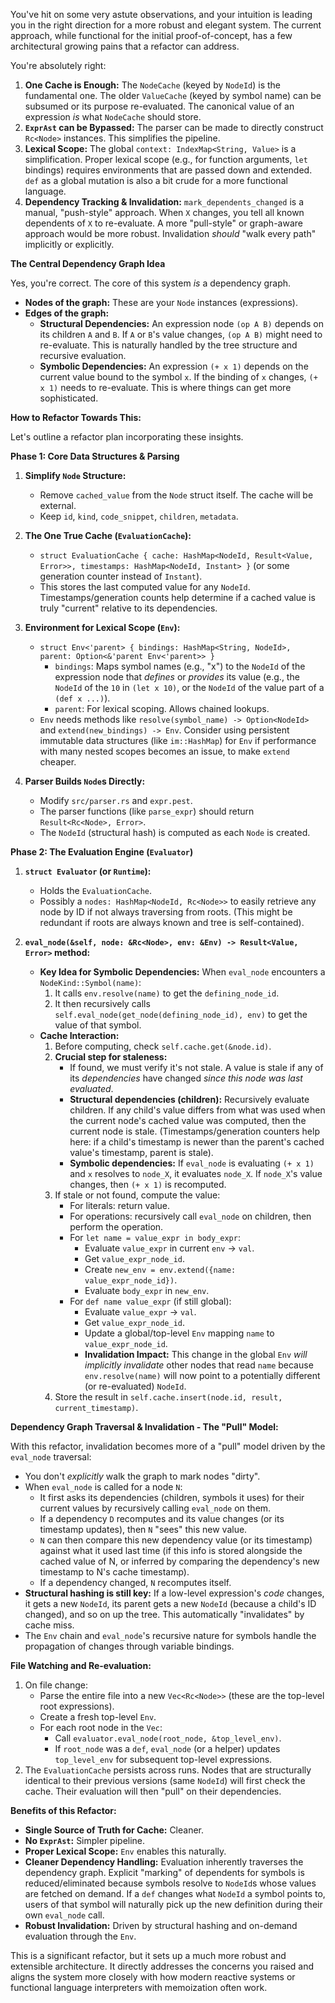 You've hit on some very astute observations, and your intuition is leading you in the right direction for a more robust and elegant system. The current approach, while functional for the initial proof-of-concept, has a few architectural growing pains that a refactor can address.

You're absolutely right:

1.  **One Cache is Enough:** The `NodeCache` (keyed by `NodeId`) is the fundamental one. The older `ValueCache` (keyed by symbol name) can be subsumed or its purpose re-evaluated. The canonical value of an expression *is* what `NodeCache` should store.
2.  **`ExprAst` can be Bypassed:** The parser can be made to directly construct `Rc<Node>` instances. This simplifies the pipeline.
3.  **Lexical Scope:** The global `context: IndexMap<String, Value>` is a simplification. Proper lexical scope (e.g., for function arguments, `let` bindings) requires environments that are passed down and extended. `def` as a global mutation is also a bit crude for a more functional language.
4.  **Dependency Tracking & Invalidation:** `mark_dependents_changed` is a manual, "push-style" approach. When `X` changes, you tell all known dependents of `X` to re-evaluate. A more "pull-style" or graph-aware approach would be more robust. Invalidation *should* "walk every path" implicitly or explicitly.

**The Central Dependency Graph Idea**

Yes, you're correct. The core of this system *is* a dependency graph.

*   **Nodes of the graph:** These are your `Node` instances (expressions).
*   **Edges of the graph:**
    *   **Structural Dependencies:** An expression node `(op A B)` depends on its children `A` and `B`. If `A` or `B`'s value changes, `(op A B)` might need to re-evaluate. This is naturally handled by the tree structure and recursive evaluation.
    *   **Symbolic Dependencies:** An expression `(+ x 1)` depends on the current value bound to the symbol `x`. If the binding of `x` changes, `(+ x 1)` needs to re-evaluate. This is where things can get more sophisticated.

**How to Refactor Towards This:**

Let's outline a refactor plan incorporating these insights.

**Phase 1: Core Data Structures & Parsing**

1.  **Simplify `Node` Structure:**
    *   Remove `cached_value` from the `Node` struct itself. The cache will be external.
    *   Keep `id`, `kind`, `code_snippet`, `children`, `metadata`.

2.  **The One True Cache (`EvaluationCache`):**
    *   `struct EvaluationCache { cache: HashMap<NodeId, Result<Value, Error>>, timestamps: HashMap<NodeId, Instant> }` (or some generation counter instead of `Instant`).
    *   This stores the last computed value for any `NodeId`. Timestamps/generation counts help determine if a cached value is truly "current" relative to its dependencies.

3.  **Environment for Lexical Scope (`Env`):**
    *   `struct Env<'parent> { bindings: HashMap<String, NodeId>, parent: Option<&'parent Env<'parent>> }`
        *   `bindings`: Maps symbol names (e.g., "x") to the `NodeId` of the expression node that *defines* or *provides* its value (e.g., the `NodeId` of the `10` in `(let x 10)`, or the `NodeId` of the value part of a `(def x ...)`).
        *   `parent`: For lexical scoping. Allows chained lookups.
    *   `Env` needs methods like `resolve(symbol_name) -> Option<NodeId>` and `extend(new_bindings) -> Env`. Consider using persistent immutable data structures (like `im::HashMap`) for `Env` if performance with many nested scopes becomes an issue, to make `extend` cheaper.

4.  **Parser Builds `Node`s Directly:**
    *   Modify `src/parser.rs` and `expr.pest`.
    *   The parser functions (like `parse_expr`) should return `Result<Rc<Node>, Error>`.
    *   The `NodeId` (structural hash) is computed as each `Node` is created.

**Phase 2: The Evaluation Engine (`Evaluator`)**

1.  **`struct Evaluator` (or `Runtime`):**
    *   Holds the `EvaluationCache`.
    *   Possibly a `nodes: HashMap<NodeId, Rc<Node>>` to easily retrieve any node by ID if not always traversing from roots. (This might be redundant if roots are always known and tree is self-contained).

2.  **`eval_node(&self, node: &Rc<Node>, env: &Env) -> Result<Value, Error>` method:**
    *   **Key Idea for Symbolic Dependencies:** When `eval_node` encounters a `NodeKind::Symbol(name)`:
        1.  It calls `env.resolve(name)` to get the `defining_node_id`.
        2.  It then recursively calls `self.eval_node(get_node(defining_node_id), env)` to get the value of that symbol.
    *   **Cache Interaction:**
        1.  Before computing, check `self.cache.get(&node.id)`.
        2.  **Crucial step for staleness:**
            *   If found, we must verify it's not stale. A value is stale if any of its *dependencies* have changed *since this node was last evaluated*.
            *   **Structural dependencies (children):** Recursively evaluate children. If any child's value differs from what was used when the current node's cached value was computed, then the current node is stale. (Timestamps/generation counters help here: if a child's timestamp is newer than the parent's cached value's timestamp, parent is stale).
            *   **Symbolic dependencies:** If `eval_node` is evaluating `(+ x 1)` and `x` resolves to `node_X`, it evaluates `node_X`. If `node_X`'s value changes, then `(+ x 1)` is recomputed.
        3.  If stale or not found, compute the value:
            *   For literals: return value.
            *   For operations: recursively call `eval_node` on children, then perform the operation.
            *   For `let name = value_expr in body_expr`:
                *   Evaluate `value_expr` in current `env` -> `val`.
                *   Get `value_expr_node_id`.
                *   Create `new_env = env.extend({name: value_expr_node_id})`.
                *   Evaluate `body_expr` in `new_env`.
            *   For `def name value_expr` (if still global):
                *   Evaluate `value_expr` -> `val`.
                *   Get `value_expr_node_id`.
                *   Update a global/top-level `Env` mapping `name` to `value_expr_node_id`.
                *   **Invalidation Impact:** This change in the global `Env` *will implicitly invalidate* other nodes that read `name` because `env.resolve(name)` will now point to a potentially different (or re-evaluated) `NodeId`.
        4.  Store the result in `self.cache.insert(node.id, result, current_timestamp)`.

**Dependency Graph Traversal & Invalidation - The "Pull" Model:**

With this refactor, invalidation becomes more of a "pull" model driven by the `eval_node` traversal:

*   You don't *explicitly* walk the graph to mark nodes "dirty".
*   When `eval_node` is called for a node `N`:
    *   It first asks its dependencies (children, symbols it uses) for their current values by recursively calling `eval_node` on them.
    *   If a dependency `D` recomputes and its value changes (or its timestamp updates), then `N` "sees" this new value.
    *   `N` can then compare this new dependency value (or its timestamp) against what it used last time (if this info is stored alongside the cached value of N, or inferred by comparing the dependency's new timestamp to N's cache timestamp).
    *   If a dependency changed, `N` recomputes itself.
*   **Structural hashing is still key:** If a low-level expression's *code* changes, it gets a new `NodeId`, its parent gets a new `NodeId` (because a child's ID changed), and so on up the tree. This automatically "invalidates" by cache miss.
*   The `Env` chain and `eval_node`'s recursive nature for symbols handle the propagation of changes through variable bindings.

**File Watching and Re-evaluation:**

1.  On file change:
    *   Parse the entire file into a new `Vec<Rc<Node>>` (these are the top-level root expressions).
    *   Create a fresh top-level `Env`.
    *   For each root node in the `Vec`:
        *   Call `evaluator.eval_node(root_node, &top_level_env)`.
        *   If `root_node` was a `def`, `eval_node` (or a helper) updates `top_level_env` for subsequent top-level expressions.
2.  The `EvaluationCache` persists across runs. Nodes that are structurally identical to their previous versions (same `NodeId`) will first check the cache. Their evaluation will then "pull" on their dependencies.

**Benefits of this Refactor:**

*   **Single Source of Truth for Cache:** Cleaner.
*   **No `ExprAst`:** Simpler pipeline.
*   **Proper Lexical Scope:** `Env` enables this naturally.
*   **Cleaner Dependency Handling:** Evaluation inherently traverses the dependency graph. Explicit "marking" of dependents for symbols is reduced/eliminated because symbols resolve to `NodeId`s whose values are fetched on demand. If a `def` changes what `NodeId` a symbol points to, users of that symbol will naturally pick up the new definition during their own `eval_node` call.
*   **Robust Invalidation:** Driven by structural hashing and on-demand evaluation through the `Env`.

This is a significant refactor, but it sets up a much more robust and extensible architecture. It directly addresses the concerns you raised and aligns the system more closely with how modern reactive systems or functional language interpreters with memoization often work.